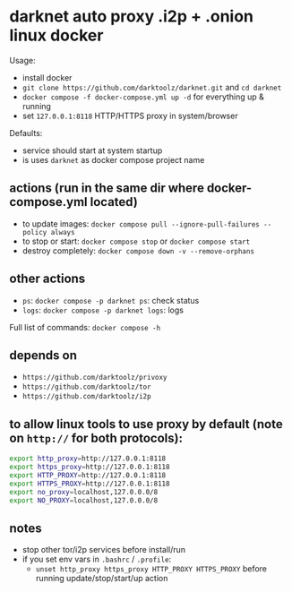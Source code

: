 # darknet auto proxy .i2p + .onion linux docker
Usage:
- install docker
- `git clone https://github.com/darktoolz/darknet.git` and `cd darknet`
- `docker compose -f docker-compose.yml up -d` for everything up & running
- set `127.0.0.1:8118` HTTP/HTTPS proxy in system/browser

Defaults:
- service should start at system startup
- is uses `darknet` as docker compose project name

## actions (run in the same dir where docker-compose.yml located)
- to update images: `docker compose pull --ignore-pull-failures --policy always`
- to stop or start: `docker compose stop` or `docker compose start`
- destroy completely: `docker compose down -v --remove-orphans`

## other actions
- `ps`: `docker compose -p darknet ps`: check status
- `logs`: `docker compose -p darknet logs`: logs

Full list of commands: `docker compose -h`

## depends on
- `https://github.com/darktoolz/privoxy`
- `https://github.com/darktoolz/tor`
- `https://github.com/darktoolz/i2p`

## to allow linux tools to use proxy by default (note on `http://` for both protocols):
```bash
export http_proxy=http://127.0.0.1:8118
export https_proxy=http://127.0.0.1:8118
export HTTP_PROXY=http://127.0.0.1:8118
export HTTPS_PROXY=http://127.0.0.1:8118
export no_proxy=localhost,127.0.0.0/8
export NO_PROXY=localhost,127.0.0.0/8
```

## notes
- stop other tor/i2p services before install/run
- if you set env vars in `.bashrc` / `.profile`:
  - `unset http_proxy https_proxy HTTP_PROXY HTTPS_PROXY` before running update/stop/start/up action
